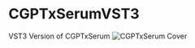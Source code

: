 # CGPTxSerumVST3
VST3 Version of CGPTxSerum
![CGPTxSerum Cover](https://raw.githubusercontent.com/your-username/your-repo/your-branch-name/CGPTxSerum_Cover.png)
